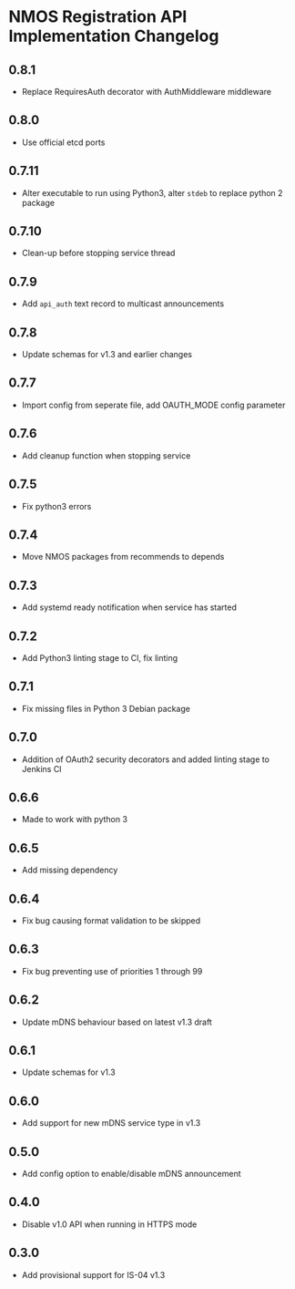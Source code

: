# NMOS Registration API Implementation Changelog

## 0.8.1
- Replace RequiresAuth decorator with AuthMiddleware middleware

## 0.8.0
- Use official etcd ports

## 0.7.11
- Alter executable to run using Python3, alter `stdeb` to replace python 2 package

## 0.7.10
- Clean-up before stopping service thread

## 0.7.9
- Add `api_auth` text record to multicast announcements

## 0.7.8
- Update schemas for v1.3 and earlier changes

## 0.7.7
- Import config from seperate file, add OAUTH_MODE config parameter

## 0.7.6
- Add cleanup function when stopping service

## 0.7.5
- Fix python3 errors

## 0.7.4
- Move NMOS packages from recommends to depends

## 0.7.3
- Add systemd ready notification when service has started

## 0.7.2
- Add Python3 linting stage to CI, fix linting

## 0.7.1
- Fix missing files in Python 3 Debian package

## 0.7.0
- Addition of OAuth2 security decorators and added linting stage to Jenkins CI

## 0.6.6
- Made to work with python 3

## 0.6.5
- Add missing dependency

## 0.6.4
- Fix bug causing format validation to be skipped

## 0.6.3
- Fix bug preventing use of priorities 1 through 99

## 0.6.2
- Update mDNS behaviour based on latest v1.3 draft

## 0.6.1
- Update schemas for v1.3

## 0.6.0
- Add support for new mDNS service type in v1.3

## 0.5.0
- Add config option to enable/disable mDNS announcement

## 0.4.0
- Disable v1.0 API when running in HTTPS mode

## 0.3.0
- Add provisional support for IS-04 v1.3
